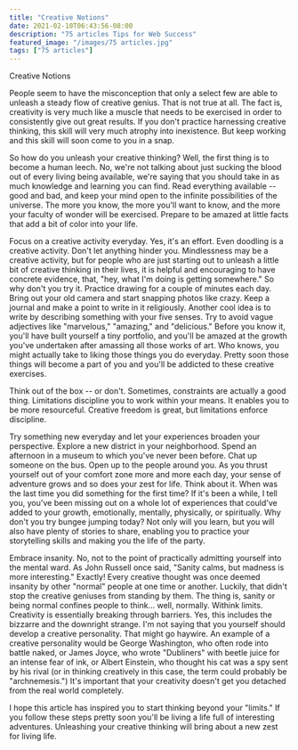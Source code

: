 ```yaml
---
title: "Creative Notions"
date: 2021-02-10T06:43:56-08:00
description: "75 articles Tips for Web Success"
featured_image: "/images/75 articles.jpg"
tags: ["75 articles"]
---
```


Creative Notions

People seem to have the misconception that only a select few are able to unleash a steady flow of creative genius. That is not true at all. The fact is, creativity is very much like a muscle that needs to be exercised in order to consistently give out great results. If you don't practice harnessing creative thinking, this skill will very much atrophy into inexistence. But keep working and this skill will soon come to you in a snap.

So how do you unleash your creative thinking? Well, the first thing is to become a human leech. No, we're not talking about just sucking the blood out of every living being available, we're saying that you should take in as much knowledge and learning you can find. Read everything available -- good and bad, and keep your mind open to the infinite possibilities of the universe. The more you know, the more you'll want to know, and the more your faculty of wonder will be exercised. Prepare to be amazed at little facts that add a bit of color into your life.  

Focus on a creative activity everyday. Yes, it's an effort. Even doodling is a creative activity. Don't let anything hinder you. Mindlessness may be a creative activity, but for people who are just starting out to unleash a little bit of creative thinking in their lives, it is helpful and encouraging to have concrete evidence, that, "hey, what I'm doing is getting somewhere." So why don't you try it. Practice drawing for a couple of minutes each day. Bring out your old camera and start snapping photos like crazy. Keep a journal and make a point to write in it religiously. Another cool idea is to write by describing something with your five senses. Try to avoid vague adjectives like "marvelous," "amazing," and "delicious." Before you know it, you'll have built yourself a tiny portfolio, and you'll be amazed at the growth you've undertaken after amassing all those works of art. Who knows, you might actually take to liking those things you do everyday. Pretty soon those things will become a part of you and you'll be addicted to these creative exercises.

Think out of the box -- or don't. Sometimes, constraints are actually a good thing. Limitations discipline you to work within your means. It enables you to be more resourceful. Creative freedom is great, but limitations enforce discipline.

Try something new everyday and let your experiences broaden your perspective. Explore a new district in your neighborhood. Spend an afternoon in a museum to which you've never been before. Chat up someone on the bus. Open up to the people around you. As you thrust yourself out of your comfort zone more and more each day, your sense of adventure grows and so does your zest for life. Think about it. When was the last time you did something for the first time? If it's been a while, I tell you, you've been missing out on a whole lot of experiences that could've added to your growth, emotionally, mentally, physically, or spiritually. Why don't you try bungee jumping today? Not only will you learn, but you will also have plenty of stories to share, enabling you to practice your storytelling skills and making you the life of the party. 

Embrace insanity. No, not to the point of practically admitting yourself into the mental ward. As John Russell once said, "Sanity calms, but madness is more interesting." Exactly! Every creative thought was once deemed insanity by other "normal" people at one time or another. Luckily, that didn't stop the creative geniuses from standing by them. The thing is, sanity or being normal confines people to think... well, normally. Withink limits. Creativity is essentially breaking through barriers. Yes, this includes the bizzarre and the downright strange. I'm not saying that you yourself should develop a creative personality. That might go haywire. An example of a creative personality would be George Washington, who often rode into battle naked, or James Joyce, who wrote "Dubliners" with beetle juice for an intense fear of ink, or Albert Einstein, who thought his cat was a spy sent by his rival (or in thinking creatively in this case, the term could probably be "archnemesis.") It's important that your creativity doesn't get you detached from the real world completely. 

I hope this article has inspired you to start thinking beyond your "limits." If you follow these steps pretty soon you'll be living a life full of interesting adventures. Unleashing your creative thinking  will bring about a new zest for living life. 
